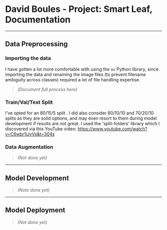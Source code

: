 # David Boules - Project: Smart Leaf, Documentation

---

## Data Preprocessing

### Importing the data
I have gotten a lot more comfortable with using the `os` Python library, since importing the data 
and renaming the image files (to prevent filename ambiguity across classes) required a lot of file handling expertise.
> *(Document full process here)*

### Train/Val/Test Split
I've opted for an 80/15/5 split . I did also consider 80/10/10 and 70/20/10 splits as they are solid options, and may even resort to them during model development if results are not great.
I used the 'split-folders' library which I discovered via this YouTube video: https://www.youtube.com/watch?v=C6wbr1jJvVs&t=304s

### Data Augmentation
> *(Not done yet)*

---

## Model Development
> *(Note done yet)*

---

## Model Deployment
> *(Not done yet)*
